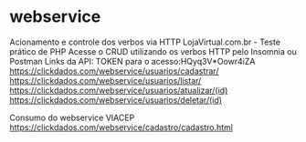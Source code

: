 # webservice
Acionamento e controle dos verbos via HTTP
LojaVirtual.com.br - Teste prático de PHP
Acesse o CRUD utilizando os verbos HTTP pelo Insomnia ou Postman
Links da API:
TOKEN para o acesso:HQyq3V*Oowr4iZA
https://clickdados.com/webservice/usuarios/cadastrar/
https://clickdados.com/webservice/usuarios/listar/
https://clickdados.com/webservice/usuarios/atualizar/(id)
https://clickdados.com/webservice/usuarios/deletar/(id)

Consumo do webservice VIACEP
https://clickdados.com/webservice/cadastro/cadastro.html

